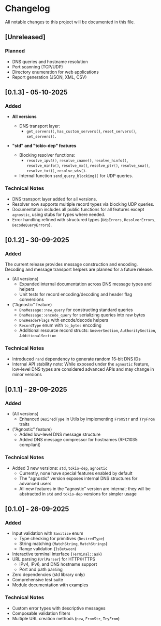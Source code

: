# Changelog

All notable changes to this project will be documented in this file.

## [Unreleased]

### Planned
- DNS queries and hostname resolution
- Port scanning (TCP/UDP)
- Directory enumeration for web applications
- Report generation (JSON, XML, CSV)

## [0.1.3] - 05-10-2025
### Added

- **All versions**
  - DNS transport layer:
    - `get_servers()`, `has_custom_servers()`, `reset_servers()`, `set_servers()`.

- **"std" and "tokio-dep" features**
  - Blocking resolver functions:
    - `resolve_ipv4()`, `resolve_cname()`, `resolve_hinfo()`, `resolve_minfo()`, `resolve_mx()`, `resolve_ptr()`, `resolve_soa()`, `resolve_txt()`, `resolve_wks()`.
  - Internal function `send_query_blocking()` for UDP queries.


### Technical Notes
- DNS transport layer added for all versions.
- Resolver now supports multiple record types via blocking UDP queries.
- Documentation includes all public functions for all features except `agnostic`, using stubs for types where needed.
- Error handling refined with structured types (`UdpErrors`, `ResolverErrors`, `DecodeQueryErrors`).

## [0.1.2] - 30-09-2025
### Added 
The current release provides message construction and encoding. Decoding and message transport helpers are planned for a future release.
- (All versions)
  - Expanded internal documentation across DNS message types and helpers
  - Unit tests for record encoding/decoding and header flag conversions
- ("Agnostic" feature)
  - `DnsMessage::new_query` for constructing standard queries
  - `DnsMessage::encode_query` for serializing queries into raw bytes
  - `DnsHeaderFlags` with encode/decode helpers
  - `RecordType` enum with `to_bytes` encoding
  - Additional resource record structs: `AnswerSection`, `AuthoritySection`, `AdditionalSection`

### Technical Notes
- Introduced `rand` dependency to generate random 16-bit DNS IDs
- Internal API stability note:
  While exposed under the `agnostic` feature, low-level DNS types are considered advanced APIs and may change in minor versions

## [0.1.1] - 29-09-2025

### Added 
- (All versions)
  - Enhanced `DesiredType` in Utils by implementing `FromStr` and `TryFrom` traits
- ("Agnostic" feature)
  - Added low-level DNS message structure
  - Added DNS message compressor for hostnames (RFC1035 compliant)

### Technical Notes
- Added 3 new versions: `std`, `tokio-dep`, `agnostic`
  - Currently, none have special features enabled by default
  - The "agnostic" version exposes internal DNS structures for advanced users
  - All new features in the "agnostic" version are internal; they will be abstracted in `std` and `tokio-dep` versions for simpler usage

## [0.1.0] - 26-09-2025

### Added
- Input validation with `Sanitize` enum
  - Type checking for primitives (`DesiredType`)
  - String matching (`MatchString`, `MatchStrings`)
  - Range validation (`IsBetween`)
- Interactive terminal interface (`Terminal::ask`)
- URL parsing (`UrlParser`) for HTTP/HTTPS
  - IPv4, IPv6, and DNS hostname support
  - Port and path parsing
- Zero dependencies (std library only)
- Comprehensive test suite
- Module documentation with examples

### Technical Notes
- Custom error types with descriptive messages
- Composable validation filters
- Multiple URL creation methods (`new`, `FromStr`, `TryFrom`)
